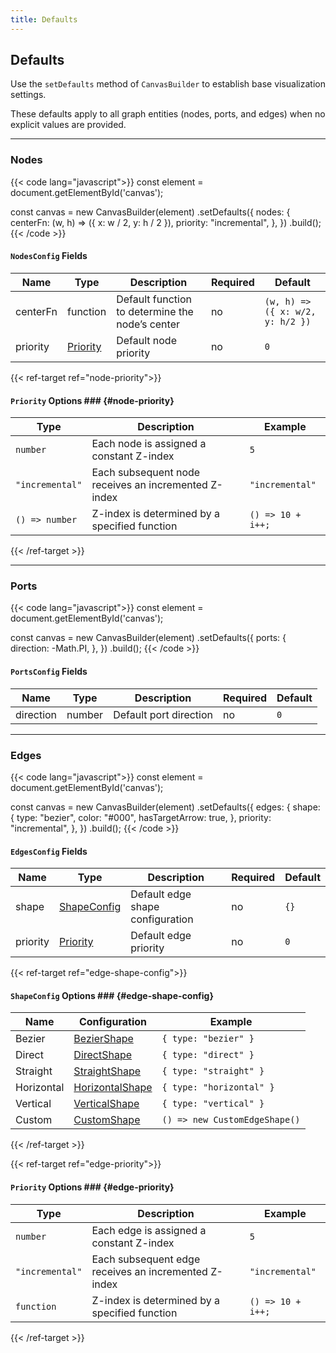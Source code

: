 ```yaml
---
title: Defaults
---
```


## Defaults

Use the `setDefaults` method of `CanvasBuilder` to establish base visualization settings.

These defaults apply to all graph entities (nodes, ports, and edges) when no explicit values are provided.

---

### Nodes

{{< code lang="javascript">}}
const element = document.getElementById('canvas');

const canvas = new CanvasBuilder(element)
  .setDefaults({
    nodes: {
      centerFn: (w, h) => ({ x: w / 2, y: h / 2 }),
      priority: "incremental",
    },
  })
  .build();
{{< /code >}}

#### `NodesConfig` Fields

| Name     | Type                       | Description                                     | Required | Default                          |
|----------|----------------------------|-------------------------------------------------|----------|----------------------------------|
| centerFn | function                   | Default function to determine the node’s center | no       | `(w, h) => ({ x: w/2, y: h/2 })` |
| priority | [Priority](#node-priority) | Default node priority                           | no       | `0`                              |

{{< ref-target ref="node-priority">}}
#### `Priority` Options ### {#node-priority}

| Type            | Description                                          | Example           |
|-----------------|------------------------------------------------------|-------------------|
| `number`        | Each node is assigned a constant Z-index             | `5`               |
| `"incremental"` | Each subsequent node receives an incremented Z-index | `"incremental"`   |
| `() => number`  | Z-index is determined by a specified function        | `() => 10 + i++;` |
{{< /ref-target >}}


---

### Ports

{{< code lang="javascript">}}
const element = document.getElementById('canvas');

const canvas = new CanvasBuilder(element)
  .setDefaults({
    ports: {
      direction: -Math.PI,
    },
  })
  .build();
{{< /code >}}

#### `PortsConfig` Fields

| Name      | Type   | Description             | Required | Default |
|-----------|--------|-------------------------|----------|---------|
| direction | number | Default port direction  | no       | `0`     |

---


### Edges

{{< code lang="javascript">}}
const element = document.getElementById('canvas');

const canvas = new CanvasBuilder(element)
  .setDefaults({
    edges: {
      shape: {
        type: "bezier",
        color: "#000",
        hasTargetArrow: true,
      },
      priority: "incremental",
    },
  })
  .build();
{{< /code >}}

#### `EdgesConfig` Fields

| Name      | Type                              | Description                      | Required | Default |
|-----------|-----------------------------------|----------------------------------|----------|---------|
| shape     | [ShapeConfig](#edge-shape-config) | Default edge shape configuration | no       | `{}`    |
| priority  | [Priority](#edge-priority)        | Default edge priority            | no       | `0`     |

{{< ref-target ref="edge-shape-config">}}
#### `ShapeConfig` Options ### {#edge-shape-config}

| Name       | Configuration                             | Example                       |
|------------|-------------------------------------------|-------------------------------|
| Bezier     | [BezierShape](/edge-shape/bezier)         | `{ type: "bezier" }`          |
| Direct     | [DirectShape](/edge-shape/direct)         | `{ type: "direct" }`          |
| Straight   | [StraightShape](/edge-shape/straight)     | `{ type: "straight" }`        |
| Horizontal | [HorizontalShape](/edge-shape/horizontal) | `{ type: "horizontal" }`      |
| Vertical   | [VerticalShape](/edge-shape/vertical)     | `{ type: "vertical" }`        |
| Custom     | [CustomShape](/edge-shape/custom)         | `() => new CustomEdgeShape()` |
{{< /ref-target >}}

{{< ref-target ref="edge-priority">}}
#### `Priority` Options ### {#edge-priority}

| Type            | Description                                          | Example           |
|-----------------|------------------------------------------------------|-------------------|
| `number`        | Each edge is assigned a constant Z-index             | `5`               |
| `"incremental"` | Each subsequent edge receives an incremented Z-index | `"incremental"`   |
| `function`      | Z-index is determined by a specified function        | `() => 10 + i++;` |
{{< /ref-target >}}
